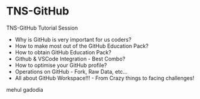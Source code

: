 # TNS-GitHub
TNS-GitHub Tutorial Session
- Why is GitHub is very important for us coders?
- How to make most out of the GitHub Education Pack?
- How to obtain GitHub Education Pack?
- Github & VSCode Integration - Best Combo?
- How to optimise your GitHub profile?
- Operations on GitHub - Fork, Raw Data, etc...
- All about GitHub Workspace!!! - From Crazy things to facing challenges!

mehul gadodia
